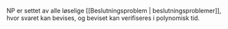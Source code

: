 NP er settet av alle løselige [[Beslutningsproblem | beslutningsproblemer]],
hvor svaret kan bevises, og beviset kan verifiseres i polynomisk tid.
